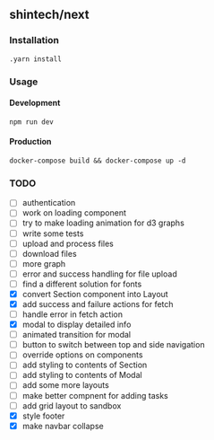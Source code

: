 ## shintech/next

### Installation

    .yarn install
    
### Usage
#### Development
    
    npm run dev
    
#### Production

    docker-compose build && docker-compose up -d
    
### TODO

- [ ] authentication
- [ ] work on loading component
- [ ] try to make loading animation for d3 graphs
- [ ] write some tests
- [ ] upload and process files
- [ ] download files
- [ ] more graph
- [ ] error and success handling for file upload
- [ ] find a different solution for fonts
- [x] convert Section component into Layout
- [x] add success and failure actions for fetch
- [ ] handle error in fetch action
- [x] modal to display detailed info
- [ ] animated transition for modal
- [ ] button to switch between top and side navigation
- [ ] override options on components
- [ ] add styling to contents of Section
- [ ] add styling to contents of Modal
- [ ] add some more layouts
- [ ] make better compnent for adding tasks
- [ ] add grid layout to sandbox
- [x] style footer
- [x] make navbar collapse
